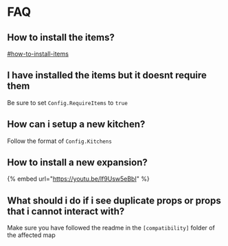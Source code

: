 # FAQ

## How to install the items?

[#how-to-install-items](../other/general-faq.md#how-to-install-items "mention")

## I have installed the items but it doesnt require them

Be sure to set `Config.RequireItems` to `true`

## How can i setup a new kitchen?

Follow the format of `Config.Kitchens`&#x20;

## How to install a new expansion?

{% embed url="https://youtu.be/lf9Usw5eBbI" %}

## What should i do if i see duplicate props or props that i cannot interact with?

Make sure you have followed the readme in the `[compatibility]` folder of the affected map
